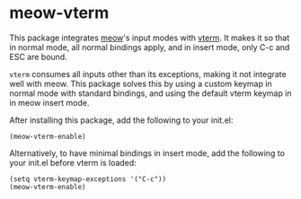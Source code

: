 # meow-vterm

This package integrates [meow]'s input modes with [vterm]. It makes it so that
in normal mode, all normal bindings apply, and in insert mode, only C-c and ESC
are bound.

`vterm` consumes all inputs other than its exceptions, making it not
integrate well with meow. This package solves this by using a custom keymap
in normal mode with standard bindings, and using the default vterm keymap in
in meow insert mode.

After installing this package, add the following to your init.el:
```elisp
(meow-vterm-enable)
```

Alternatively, to have minimal bindings in insert mode, add the following to
your init.el before vterm is loaded:
```elisp
(setq vterm-keymap-exceptions '("C-c"))
(meow-vterm-enable)
```

[meow]: https://github.com/meow-edit/meow
[vterm]: https://github.com/akermu/emacs-libvterm
